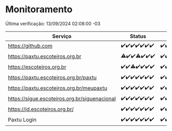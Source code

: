 # Monitoramento

Última verificação: 13/09/2024 02:08:00 -03

|Serviço|Status|Últimas 24h|
|---|---|---|
|https://github.com|<span title="2024-09-06: OK=23">✔️</span><span title="2024-09-07: OK=23">✔️</span><span title="2024-09-08: OK=23">✔️</span><span title="2024-09-09: OK=23">✔️</span><span title="2024-09-10: OK=23">✔️</span><span title="2024-09-11: OK=23">✔️</span><span title="2024-09-12: OK=4">✔️</span>|<span title="12/09/2024 02:08:00 -03 : 200">✔️</span><span title="12/09/2024 03:11:00 -03 : 200">✔️</span><span title="12/09/2024 04:08:00 -03 : 200">✔️</span><span title="12/09/2024 05:10:00 -03 : 200">✔️</span><span title="12/09/2024 06:08:00 -03 : 200">✔️</span><span title="12/09/2024 07:09:00 -03 : 200">✔️</span><span title="12/09/2024 08:07:00 -03 : 200">✔️</span><span title="12/09/2024 09:14:00 -03 : 200">✔️</span><span title="12/09/2024 10:15:00 -03 : 200">✔️</span><span title="12/09/2024 11:08:00 -03 : 200">✔️</span><span title="12/09/2024 12:07:00 -03 : 200">✔️</span><span title="12/09/2024 13:09:00 -03 : 200">✔️</span><span title="12/09/2024 14:07:00 -03 : 200">✔️</span><span title="12/09/2024 15:11:00 -03 : 200">✔️</span><span title="12/09/2024 16:05:00 -03 : 200">✔️</span><span title="12/09/2024 17:08:00 -03 : 200">✔️</span><span title="12/09/2024 18:07:00 -03 : 200">✔️</span><span title="12/09/2024 19:08:00 -03 : 200">✔️</span><span title="12/09/2024 20:09:00 -03 : 200">✔️</span><span title="12/09/2024 21:37:00 -03 : 200">✔️</span><span title="12/09/2024 23:06:00 -03 : 200">✔️</span><span title="13/09/2024 00:09:00 -03 : 200">✔️</span><span title="13/09/2024 01:09:00 -03 : 200">✔️</span><span title="13/09/2024 02:08:00 -03 : 200">✔️</span>|
|https://paxtu.escoteiros.org.br|<span title="2024-09-06: OK=22, Falhas=1">⚠️</span><span title="2024-09-07: OK=23">✔️</span><span title="2024-09-08: OK=23">✔️</span><span title="2024-09-09: OK=21, Falhas=2">⚠️</span><span title="2024-09-10: OK=23">✔️</span><span title="2024-09-11: OK=23">✔️</span><span title="2024-09-12: OK=4">✔️</span>|<span title="12/09/2024 02:08:00 -03 : 200">✔️</span><span title="12/09/2024 03:11:00 -03 : 200">✔️</span><span title="12/09/2024 04:08:00 -03 : 200">✔️</span><span title="12/09/2024 05:10:00 -03 : 200">✔️</span><span title="12/09/2024 06:08:00 -03 : 200">✔️</span><span title="12/09/2024 07:09:00 -03 : 200">✔️</span><span title="12/09/2024 08:07:00 -03 : 200">✔️</span><span title="12/09/2024 09:14:00 -03 : 200">✔️</span><span title="12/09/2024 10:15:00 -03 : 200">✔️</span><span title="12/09/2024 11:08:00 -03 : 200">✔️</span><span title="12/09/2024 12:07:00 -03 : 200">✔️</span><span title="12/09/2024 13:09:00 -03 : 200">✔️</span><span title="12/09/2024 14:07:00 -03 : 200">✔️</span><span title="12/09/2024 15:11:00 -03 : 200">✔️</span><span title="12/09/2024 16:05:00 -03 : 200">✔️</span><span title="12/09/2024 17:08:00 -03 : 403">❌</span><span title="12/09/2024 18:07:00 -03 : 403">❌</span><span title="12/09/2024 19:08:00 -03 : 403">❌</span><span title="12/09/2024 20:09:00 -03 : 403">❌</span><span title="12/09/2024 21:37:00 -03 : 403">❌</span><span title="12/09/2024 23:06:00 -03 : 403">❌</span><span title="13/09/2024 00:09:00 -03 : 403">❌</span><span title="13/09/2024 01:09:00 -03 : 403">❌</span><span title="13/09/2024 02:08:00 -03 : 403">❌</span>|
|https://escoteiros.org.br|<span title="2024-09-06: OK=23">✔️</span><span title="2024-09-07: OK=23">✔️</span><span title="2024-09-08: OK=22, Falhas=1">⚠️</span><span title="2024-09-09: OK=23">✔️</span><span title="2024-09-10: OK=23">✔️</span><span title="2024-09-11: OK=23">✔️</span><span title="2024-09-12: OK=4">✔️</span>|<span title="12/09/2024 02:08:00 -03 : 200">✔️</span><span title="12/09/2024 03:11:00 -03 : 200">✔️</span><span title="12/09/2024 04:08:00 -03 : 200">✔️</span><span title="12/09/2024 05:10:00 -03 : 200">✔️</span><span title="12/09/2024 06:08:00 -03 : 200">✔️</span><span title="12/09/2024 07:09:00 -03 : 200">✔️</span><span title="12/09/2024 08:07:00 -03 : 200">✔️</span><span title="12/09/2024 09:14:00 -03 : 200">✔️</span><span title="12/09/2024 10:15:00 -03 : 200">✔️</span><span title="12/09/2024 11:08:00 -03 : 200">✔️</span><span title="12/09/2024 12:07:00 -03 : 200">✔️</span><span title="12/09/2024 13:09:00 -03 : 200">✔️</span><span title="12/09/2024 14:07:00 -03 : 200">✔️</span><span title="12/09/2024 15:11:00 -03 : 200">✔️</span><span title="12/09/2024 16:05:00 -03 : 200">✔️</span><span title="12/09/2024 17:08:00 -03 : 403">❌</span><span title="12/09/2024 18:07:00 -03 : 403">❌</span><span title="12/09/2024 19:08:00 -03 : 403">❌</span><span title="12/09/2024 20:09:00 -03 : 403">❌</span><span title="12/09/2024 21:37:00 -03 : 403">❌</span><span title="12/09/2024 23:06:00 -03 : 403">❌</span><span title="13/09/2024 00:09:00 -03 : 403">❌</span><span title="13/09/2024 01:09:00 -03 : 403">❌</span><span title="13/09/2024 02:08:00 -03 : 403">❌</span>|
|https://paxtu.escoteiros.org.br/paxtu|<span title="2024-09-06: OK=23">✔️</span><span title="2024-09-07: OK=23">✔️</span><span title="2024-09-08: OK=23">✔️</span><span title="2024-09-09: OK=23">✔️</span><span title="2024-09-10: OK=23">✔️</span><span title="2024-09-11: OK=23">✔️</span><span title="2024-09-12: OK=4">✔️</span>|<span title="12/09/2024 02:08:00 -03 : 200">✔️</span><span title="12/09/2024 03:11:00 -03 : 200">✔️</span><span title="12/09/2024 04:08:00 -03 : 200">✔️</span><span title="12/09/2024 05:10:00 -03 : 200">✔️</span><span title="12/09/2024 06:08:00 -03 : 200">✔️</span><span title="12/09/2024 07:09:00 -03 : 200">✔️</span><span title="12/09/2024 08:07:00 -03 : 200">✔️</span><span title="12/09/2024 09:14:00 -03 : 200">✔️</span><span title="12/09/2024 10:15:00 -03 : 200">✔️</span><span title="12/09/2024 11:08:00 -03 : 200">✔️</span><span title="12/09/2024 12:07:00 -03 : 200">✔️</span><span title="12/09/2024 13:09:00 -03 : 200">✔️</span><span title="12/09/2024 14:07:00 -03 : 200">✔️</span><span title="12/09/2024 15:11:00 -03 : 200">✔️</span><span title="12/09/2024 16:05:00 -03 : 200">✔️</span><span title="12/09/2024 17:08:00 -03 : 403">❌</span><span title="12/09/2024 18:07:00 -03 : 403">❌</span><span title="12/09/2024 19:08:00 -03 : 403">❌</span><span title="12/09/2024 20:09:00 -03 : 403">❌</span><span title="12/09/2024 21:37:00 -03 : 403">❌</span><span title="12/09/2024 23:06:00 -03 : 403">❌</span><span title="13/09/2024 00:09:00 -03 : 403">❌</span><span title="13/09/2024 01:09:00 -03 : 403">❌</span><span title="13/09/2024 02:08:00 -03 : 403">❌</span>|
|https://paxtu.escoteiros.org.br/meupaxtu|<span title="2024-09-06: OK=23">✔️</span><span title="2024-09-07: OK=23">✔️</span><span title="2024-09-08: OK=23">✔️</span><span title="2024-09-09: OK=23">✔️</span><span title="2024-09-10: OK=23">✔️</span><span title="2024-09-11: OK=23">✔️</span><span title="2024-09-12: OK=4">✔️</span>|<span title="12/09/2024 02:08:00 -03 : 200">✔️</span><span title="12/09/2024 03:11:00 -03 : 200">✔️</span><span title="12/09/2024 04:08:00 -03 : 200">✔️</span><span title="12/09/2024 05:10:00 -03 : 200">✔️</span><span title="12/09/2024 06:08:00 -03 : 200">✔️</span><span title="12/09/2024 07:09:00 -03 : 200">✔️</span><span title="12/09/2024 08:07:00 -03 : 200">✔️</span><span title="12/09/2024 09:14:00 -03 : 200">✔️</span><span title="12/09/2024 10:15:00 -03 : 200">✔️</span><span title="12/09/2024 11:08:00 -03 : 200">✔️</span><span title="12/09/2024 12:07:00 -03 : 200">✔️</span><span title="12/09/2024 13:09:00 -03 : 200">✔️</span><span title="12/09/2024 14:07:00 -03 : 200">✔️</span><span title="12/09/2024 15:11:00 -03 : 200">✔️</span><span title="12/09/2024 16:05:00 -03 : 200">✔️</span><span title="12/09/2024 17:08:00 -03 : 403">❌</span><span title="12/09/2024 18:07:00 -03 : 403">❌</span><span title="12/09/2024 19:08:00 -03 : 403">❌</span><span title="12/09/2024 20:09:00 -03 : 403">❌</span><span title="12/09/2024 21:37:00 -03 : 403">❌</span><span title="12/09/2024 23:06:00 -03 : 403">❌</span><span title="13/09/2024 00:09:00 -03 : 403">❌</span><span title="13/09/2024 01:09:00 -03 : 403">❌</span><span title="13/09/2024 02:08:00 -03 : 403">❌</span>|
|https://sigue.escoteiros.org.br/siguenacional|<span title="2024-09-06: OK=23">✔️</span><span title="2024-09-07: OK=23">✔️</span><span title="2024-09-08: OK=23">✔️</span><span title="2024-09-09: OK=23">✔️</span><span title="2024-09-10: OK=23">✔️</span><span title="2024-09-11: OK=23">✔️</span><span title="2024-09-12: OK=4">✔️</span>|<span title="12/09/2024 02:08:00 -03 : 200">✔️</span><span title="12/09/2024 03:11:00 -03 : 200">✔️</span><span title="12/09/2024 04:08:00 -03 : 200">✔️</span><span title="12/09/2024 05:10:00 -03 : 200">✔️</span><span title="12/09/2024 06:08:00 -03 : 200">✔️</span><span title="12/09/2024 07:09:00 -03 : 200">✔️</span><span title="12/09/2024 08:07:00 -03 : 200">✔️</span><span title="12/09/2024 09:14:00 -03 : 200">✔️</span><span title="12/09/2024 10:15:00 -03 : 200">✔️</span><span title="12/09/2024 11:08:00 -03 : 200">✔️</span><span title="12/09/2024 12:07:00 -03 : 200">✔️</span><span title="12/09/2024 13:09:00 -03 : 200">✔️</span><span title="12/09/2024 14:07:00 -03 : 200">✔️</span><span title="12/09/2024 15:11:00 -03 : 200">✔️</span><span title="12/09/2024 16:05:00 -03 : 200">✔️</span><span title="12/09/2024 17:08:00 -03 : 200">✔️</span><span title="12/09/2024 18:07:00 -03 : 200">✔️</span><span title="12/09/2024 19:08:00 -03 : 200">✔️</span><span title="12/09/2024 20:09:00 -03 : 200">✔️</span><span title="12/09/2024 21:37:00 -03 : 200">✔️</span><span title="12/09/2024 23:06:00 -03 : 200">✔️</span><span title="13/09/2024 00:09:00 -03 : 200">✔️</span><span title="13/09/2024 01:09:00 -03 : 200">✔️</span><span title="13/09/2024 02:08:00 -03 : 200">✔️</span>|
|https://id.escoteiros.org.br/|<span title="2024-09-06: OK=23">✔️</span><span title="2024-09-07: OK=23">✔️</span><span title="2024-09-08: OK=23">✔️</span><span title="2024-09-09: OK=23">✔️</span><span title="2024-09-10: OK=23">✔️</span><span title="2024-09-11: OK=23">✔️</span><span title="2024-09-12: OK=4">✔️</span>|<span title="12/09/2024 02:08:00 -03 : 200">✔️</span><span title="12/09/2024 03:11:00 -03 : 200">✔️</span><span title="12/09/2024 04:08:00 -03 : 200">✔️</span><span title="12/09/2024 05:10:00 -03 : 200">✔️</span><span title="12/09/2024 06:08:00 -03 : 200">✔️</span><span title="12/09/2024 07:09:00 -03 : 200">✔️</span><span title="12/09/2024 08:07:00 -03 : 200">✔️</span><span title="12/09/2024 09:14:00 -03 : 200">✔️</span><span title="12/09/2024 10:15:00 -03 : 200">✔️</span><span title="12/09/2024 11:08:00 -03 : 200">✔️</span><span title="12/09/2024 12:07:00 -03 : 200">✔️</span><span title="12/09/2024 13:09:00 -03 : 200">✔️</span><span title="12/09/2024 14:07:00 -03 : 200">✔️</span><span title="12/09/2024 15:11:00 -03 : 200">✔️</span><span title="12/09/2024 16:05:00 -03 : 200">✔️</span><span title="12/09/2024 17:08:00 -03 : 403">❌</span><span title="12/09/2024 18:07:00 -03 : 403">❌</span><span title="12/09/2024 19:08:00 -03 : 403">❌</span><span title="12/09/2024 20:09:00 -03 : 403">❌</span><span title="12/09/2024 21:37:00 -03 : 403">❌</span><span title="12/09/2024 23:06:00 -03 : 403">❌</span><span title="13/09/2024 00:09:00 -03 : 403">❌</span><span title="13/09/2024 01:09:00 -03 : 403">❌</span><span title="13/09/2024 02:08:00 -03 : 403">❌</span>|
|Paxtu Login|<span title="2024-09-06: OK=23">✔️</span><span title="2024-09-07: OK=23">✔️</span><span title="2024-09-08: OK=23">✔️</span><span title="2024-09-09: OK=23">✔️</span><span title="2024-09-10: OK=23">✔️</span><span title="2024-09-11: OK=23">✔️</span><span title="2024-09-12: OK=4">✔️</span>|<span title="12/09/2024 02:08:00 -03 : 200">✔️</span><span title="12/09/2024 03:11:00 -03 : 200">✔️</span><span title="12/09/2024 04:08:00 -03 : 200">✔️</span><span title="12/09/2024 05:10:00 -03 : 200">✔️</span><span title="12/09/2024 06:08:00 -03 : 200">✔️</span><span title="12/09/2024 07:09:00 -03 : 200">✔️</span><span title="12/09/2024 08:07:00 -03 : 200">✔️</span><span title="12/09/2024 09:14:00 -03 : 200">✔️</span><span title="12/09/2024 10:15:00 -03 : 200">✔️</span><span title="12/09/2024 11:08:00 -03 : 200">✔️</span><span title="12/09/2024 12:07:00 -03 : 200">✔️</span><span title="12/09/2024 13:09:00 -03 : 200">✔️</span><span title="12/09/2024 14:07:00 -03 : 200">✔️</span><span title="12/09/2024 15:11:00 -03 : 200">✔️</span><span title="12/09/2024 16:05:00 -03 : 200">✔️</span><span title="12/09/2024 17:08:00 -03 : 200">✔️</span><span title="12/09/2024 18:07:00 -03 : 200">✔️</span><span title="12/09/2024 19:08:00 -03 : 200">✔️</span><span title="12/09/2024 20:09:00 -03 : 200">✔️</span><span title="12/09/2024 21:37:00 -03 : 200">✔️</span><span title="12/09/2024 23:06:00 -03 : 200">✔️</span><span title="13/09/2024 00:09:00 -03 : 200">✔️</span><span title="13/09/2024 01:09:00 -03 : 200">✔️</span><span title="13/09/2024 02:08:00 -03 : 200">✔️</span>|
